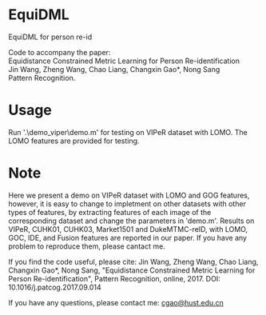 # EquiDML
EquiDML for person re-id

Code to accompany the paper:     
Equidistance Constrained Metric Learning for Person Re-identification        
Jin Wang, Zheng Wang, Chao Liang, Changxin Gao*, Nong Sang       
Pattern Recognition.      

# Usage

Run '.\demo_viper\demo.m' for testing on VIPeR dataset with LOMO. The LOMO features are provided for testing. 

# Note

Here we present a demo on VIPeR dataset with LOMO and GOG features, however, it is easy to change to impletment on other datasets with other types of features, by extracting features of each image of the corresponding dataset and change the parameters in 'demo.m'.  Results on VIPeR, CUHK01, CUHK03, Market1501 and DukeMTMC-reID, with LOMO, GOC, IDE, and Fusion features are reported in our paper. If you have any problem to reproduce them, please cantact me.

If you find the code useful, please cite:
Jin Wang, Zheng Wang, Chao Liang, Changxin Gao*, Nong Sang, "Equidistance Constrained Metric Learning for Person Re-identification", Pattern Recognition, online, 2017. DOI: 10.1016/j.patcog.2017.09.014

If you have any questions, please contact me: cgao@hust.edu.cn
